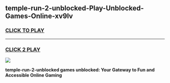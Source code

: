 
## temple-run-2-unblocked-Play-Unblocked-Games-Online-xv9lv
<h3>
<a href="https://premium76.site?title=temple-run-2-unblocked&ref=25A">CLICK TO PLAY</a></h3>
<hr>

<h3>
<a href="https://premium76.site?title=temple-run-2-unblocked&ref=25A">CLICK 2 PLAY</a>
  
</h3>

<a href="https://premium76.site?title=temple-run-2-unblocked&ref=25A"><img src="https://clearcache.store/games.png"></a>


**temple-run-2-unblocked games unblocked: Your Gateway to Fun and Accessible Online Gaming**
